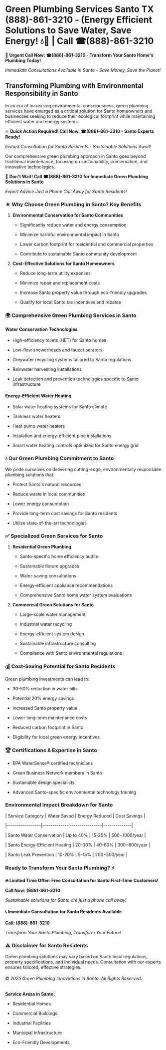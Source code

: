 # Green Plumbing Services Santo TX (888)-861-3210 - (Energy Efficient Solutions to Save Water, Save Energy! 💧🌿 | Call ☎(888)-861-3210

🚨 **Urgent Call Now: ☎(888)-861-3210 - Transform Your Santo Home's Plumbing Today!**
*Immediate Consultations Available in Santo - Save Money, Save the Planet!*

## Transforming Plumbing with Environmental Responsibility in Santo

In an era of increasing environmental consciousness, green plumbing services have emerged as a critical solution for Santo homeowners and businesses seeking to reduce their ecological footprint while maintaining efficient water and energy systems. 

🔥 **Quick Action Required! Call Now: ☎(888)-861-3210 - Santo Experts Ready!**
*Instant Consultation for Santo Residents - Sustainable Solutions Await!*

Our comprehensive green plumbing approach in Santo goes beyond traditional maintenance, focusing on sustainability, conservation, and innovative technologies.

🚨 **Don't Wait! Call ☎(888)-861-3210 for Immediate Green Plumbing Solutions in Santo**
*Expert Advice Just a Phone Call Away for Santo Residents!*

### ★ Why Choose Green Plumbing in Santo? Key Benefits

1. **Environmental Conservation for Santo Communities** 
   - Significantly reduce water and energy consumption
   - Minimize harmful environmental impact in Santo
   - Lower carbon footprint for residential and commercial properties
   - Contribute to sustainable Santo community development

2. **Cost-Effective Solutions for Santo Homeowners** 
   - Reduce long-term utility expenses
   - Minimize repair and replacement costs
   - Increase Santo property value through eco-friendly upgrades
   - Qualify for local Santo tax incentives and rebates

### 🌍 Comprehensive Green Plumbing Services in Santo

#### Water Conservation Technologies
- High-efficiency toilets (HET) for Santo homes
- Low-flow showerheads and faucet aerators
- Greywater recycling systems tailored to Santo regulations
- Rainwater harvesting installations
- Leak detection and prevention technologies specific to Santo infrastructure

#### Energy-Efficient Water Heating
- Solar water heating systems for Santo climate
- Tankless water heaters
- Heat pump water heaters
- Insulation and energy-efficient pipe installations
- Smart water heating controls optimized for Santo energy grid

### 💧 Our Green Plumbing Commitment to Santo

We pride ourselves on delivering cutting-edge, environmentally responsible plumbing solutions that:
- Protect Santo's natural resources
- Reduce waste in local communities
- Lower energy consumption
- Provide long-term cost savings for Santo residents
- Utilize state-of-the-art technologies

### ✅ Specialized Green Services for Santo

1. **Residential Green Plumbing**
   - Santo-specific home efficiency audits
   - Sustainable fixture upgrades
   - Water-saving consultations
   - Energy-efficient appliance recommendations
   - Comprehensive Santo home water system evaluations

2. **Commercial Green Solutions for Santo**
   - Large-scale water management
   - Industrial water recycling
   - Energy-efficient system design
   - Sustainable infrastructure consulting
   - Compliance with Santo environmental regulations

### 💰 Cost-Saving Potential for Santo Residents

Green plumbing investments can lead to:
- 30-50% reduction in water bills
- Potential 20% energy savings
- Increased Santo property value
- Lower long-term maintenance costs
- Reduced carbon footprint in Santo
- Eligibility for local green energy incentives

### 🏆 Certifications & Expertise in Santo

- EPA WaterSense® certified technicians
- Green Business Network members in Santo
- Sustainable design specialists
- Advanced Santo-specific environmental technology training

### Environmental Impact Breakdown for Santo

| Service Category | Water Saved | Energy Reduced | Cost Savings |
|-----------------|-------------|----------------|--------------|
| Santo Water Conservation | Up to 40% | 15-25% | $500-$1000/year |
| Santo Energy-Efficient Heating | 20-30% | 40-60% | $300-$800/year |
| Santo Leak Prevention | 10-20% | 5-15% | $200-$500/year |

### Ready to Transform Your Santo Plumbing? ⚡

**🔥 Limited Time Offer: Free Consultation for Santo First-Time Customers!**

**Call Now: (888)-861-3210**
*Sustainable solutions for Santo are just a phone call away!*

#### 📞 Immediate Consultation for Santo Residents Available

**Call: (888)-861-3210**
*Transform Your Santo Plumbing, Transform Your Future!*

### ⚠️ Disclaimer for Santo Residents

Green plumbing solutions may vary based on Santo local regulations, property specifications, and individual needs. Consultation with our experts ensures tailored, effective strategies.

###### © 2025 Green Plumbing Innovations in Santo. All Rights Reserved.

**Service Areas in Santo:** 
- Residential Homes
- Commercial Buildings
- Industrial Facilities
- Municipal Infrastructure
- Eco-Friendly Developments
